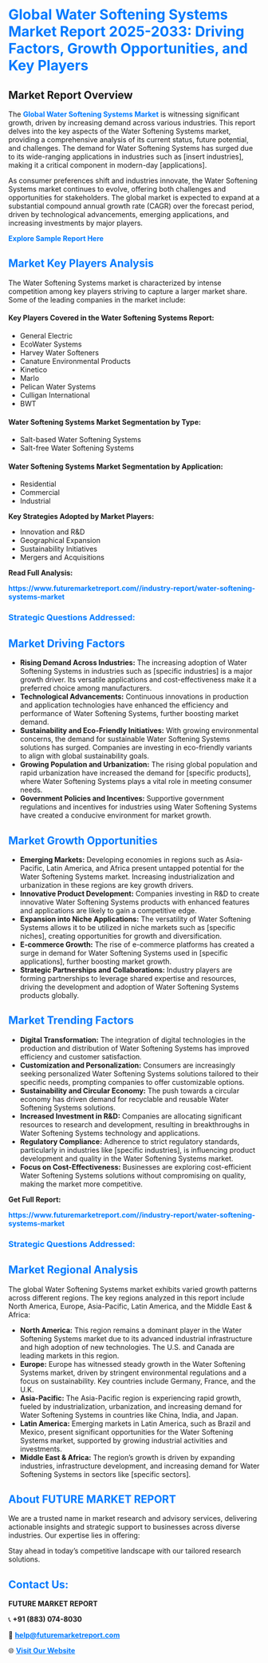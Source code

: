 <h1 style="color: #007BFF;">Global Water Softening Systems Market Report 2025-2033: Driving Factors, Growth Opportunities, and Key Players</h1>

<section id="overview">
<h2>Market Report Overview</h2>
<p>The <a href="https://www.futuremarketreport.com//industry-report/water-softening-systems-market" style="color: #007BFF; text-decoration: none;"><strong>Global Water Softening Systems Market</strong></a> is witnessing significant growth, driven by increasing demand across various industries. This report delves into the key aspects of the Water Softening Systems market, providing a comprehensive analysis of its current status, future potential, and challenges. The demand for Water Softening Systems has surged due to its wide-ranging applications in industries such as [insert industries], making it a critical component in modern-day [applications].</p>
<p>As consumer preferences shift and industries innovate, the Water Softening Systems market continues to evolve, offering both challenges and opportunities for stakeholders. The global market is expected to expand at a substantial compound annual growth rate (CAGR) over the forecast period, driven by technological advancements, emerging applications, and increasing investments by major players.</p>
</section>

<section id="overview">
<p><a href="https://www.futuremarketreport.com//request-sample/reportId=88346" style="color: #007BFF; text-decoration: none;"><strong>Explore Sample Report Here</strong></a></p>
</section>

<section id="key-players">
<h2 style="color: #007BFF;">Market Key Players Analysis</h2>
<p>The Water Softening Systems market is characterized by intense competition among key players striving to capture a larger market share. Some of the leading companies in the market include:</p>
<h4>Key Players Covered in the Water Softening Systems Report:</h4>
<ul><li>General Electric</li><li>EcoWater Systems</li><li>Harvey Water Softeners</li><li>Canature Environmental Products</li><li>Kinetico</li><li>Marlo</li><li>Pelican Water Systems</li><li>Culligan International</li><li>BWT</li></ul>
<h4>Water Softening Systems Market Segmentation by Type:</h4>
<ul><li>Salt-based Water Softening Systems</li><li>Salt-free Water Softening Systems</li></ul>

<h4>Water Softening Systems Market Segmentation by Application:</h4>
<ul><li>Residential</li><li>Commercial</li><li>Industrial</li></ul>
<p><strong>Key Strategies Adopted by Market Players:</strong></p>
<ul>
<li>Innovation and R&D</li>
<li>Geographical Expansion</li>
<li>Sustainability Initiatives</li>
<li>Mergers and Acquisitions</li>
</ul>
</section>

<section>
<p><strong>Read Full Analysis: </strong></p><a href="https://www.futuremarketreport.com//industry-report/water-softening-systems-market" style="color: #007BFF; text-decoration: none;"><strong>https://www.futuremarketreport.com//industry-report/water-softening-systems-market</strong></a>
<h3 style="color: #007BFF;">Strategic Questions Addressed:</h3>
</section>

<section id="driving-factors">
<h2 style="color: #007BFF;">Market Driving Factors</h2>
<ul>
<li><strong>Rising Demand Across Industries:</strong> The increasing adoption of Water Softening Systems in industries such as [specific industries] is a major growth driver. Its versatile applications and cost-effectiveness make it a preferred choice among manufacturers.</li>
<li><strong>Technological Advancements:</strong> Continuous innovations in production and application technologies have enhanced the efficiency and performance of Water Softening Systems, further boosting market demand.</li>
<li><strong>Sustainability and Eco-Friendly Initiatives:</strong> With growing environmental concerns, the demand for sustainable Water Softening Systems solutions has surged. Companies are investing in eco-friendly variants to align with global sustainability goals.</li>
<li><strong>Growing Population and Urbanization:</strong> The rising global population and rapid urbanization have increased the demand for [specific products], where Water Softening Systems plays a vital role in meeting consumer needs.</li>
<li><strong>Government Policies and Incentives:</strong> Supportive government regulations and incentives for industries using Water Softening Systems have created a conducive environment for market growth.</li>
</ul>
</section>

<section id="growth-opportunities">
<h2 style="color: #007BFF;">Market Growth Opportunities</h2>
<ul>
<li><strong>Emerging Markets:</strong> Developing economies in regions such as Asia-Pacific, Latin America, and Africa present untapped potential for the Water Softening Systems market. Increasing industrialization and urbanization in these regions are key growth drivers.</li>
<li><strong>Innovative Product Development:</strong> Companies investing in R&D to create innovative Water Softening Systems products with enhanced features and applications are likely to gain a competitive edge.</li>
<li><strong>Expansion into Niche Applications:</strong> The versatility of Water Softening Systems allows it to be utilized in niche markets such as [specific niches], creating opportunities for growth and diversification.</li>
<li><strong>E-commerce Growth:</strong> The rise of e-commerce platforms has created a surge in demand for Water Softening Systems used in [specific applications], further boosting market growth.</li>
<li><strong>Strategic Partnerships and Collaborations:</strong> Industry players are forming partnerships to leverage shared expertise and resources, driving the development and adoption of Water Softening Systems products globally.</li>
</ul>
</section>

<section id="trending-factors">
<h2 style="color: #007BFF;">Market Trending Factors</h2>
<ul>
<li><strong>Digital Transformation:</strong> The integration of digital technologies in the production and distribution of Water Softening Systems has improved efficiency and customer satisfaction.</li>
<li><strong>Customization and Personalization:</strong> Consumers are increasingly seeking personalized Water Softening Systems solutions tailored to their specific needs, prompting companies to offer customizable options.</li>
<li><strong>Sustainability and Circular Economy:</strong> The push towards a circular economy has driven demand for recyclable and reusable Water Softening Systems solutions.</li>
<li><strong>Increased Investment in R&D:</strong> Companies are allocating significant resources to research and development, resulting in breakthroughs in Water Softening Systems technology and applications.</li>
<li><strong>Regulatory Compliance:</strong> Adherence to strict regulatory standards, particularly in industries like [specific industries], is influencing product development and quality in the Water Softening Systems market.</li>
<li><strong>Focus on Cost-Effectiveness:</strong> Businesses are exploring cost-efficient Water Softening Systems solutions without compromising on quality, making the market more competitive.</li>
</ul>
</section>

<section>
<p><strong>Get Full Report: </strong></p><a href="https://www.futuremarketreport.com//industry-report/water-softening-systems-market" style="color: #007BFF; text-decoration: none;"><strong>https://www.futuremarketreport.com//industry-report/water-softening-systems-market</strong></a>
<h3 style="color: #007BFF;">Strategic Questions Addressed:</h3>
</section>


<section id="regional-analysis">
<h2 style="color: #007BFF;">Market Regional Analysis</h2>
<p>The global Water Softening Systems market exhibits varied growth patterns across different regions. The key regions analyzed in this report include North America, Europe, Asia-Pacific, Latin America, and the Middle East & Africa:</p>
<ul>
<li><strong>North America:</strong> This region remains a dominant player in the Water Softening Systems market due to its advanced industrial infrastructure and high adoption of new technologies. The U.S. and Canada are leading markets in this region.</li>
<li><strong>Europe:</strong> Europe has witnessed steady growth in the Water Softening Systems market, driven by stringent environmental regulations and a focus on sustainability. Key countries include Germany, France, and the U.K.</li>
<li><strong>Asia-Pacific:</strong> The Asia-Pacific region is experiencing rapid growth, fueled by industrialization, urbanization, and increasing demand for Water Softening Systems in countries like China, India, and Japan.</li>
<li><strong>Latin America:</strong> Emerging markets in Latin America, such as Brazil and Mexico, present significant opportunities for the Water Softening Systems market, supported by growing industrial activities and investments.</li>
<li><strong>Middle East & Africa:</strong> The region’s growth is driven by expanding industries, infrastructure development, and increasing demand for Water Softening Systems in sectors like [specific sectors].</li>
</ul>
</section>

<footer>
<h2 style="color: #007BFF;">About FUTURE MARKET REPORT</h2>
<p>We are a trusted name in market research and advisory services, delivering actionable insights and strategic support to businesses across diverse industries. Our expertise lies in offering:</p>

<p>Stay ahead in today’s competitive landscape with our tailored research solutions.</p>

<h2 style="color: #007BFF;">Contact Us:</h2>
<p><strong>FUTURE MARKET REPORT</strong></p>
<p>📞 <strong>+91 (883) 074-8030</strong></p>
<p>📧 <strong><a href="mailto:help@futuremarketreport.com" style="color: #007BFF;">help@futuremarketreport.com</a></strong></p>
<p>🌐 <strong><a href="https://www.futuremarketreport.com/" style="color: #007BFF;">Visit Our Website</a></strong></p>
</footer>
